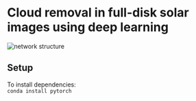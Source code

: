 # Cloud removal in full-disk solar images using deep learning
![network structure](https://github.com/dupeng24/cloud-removal/assets/103308215/b8175046-62e0-40c6-8703-e9b94363dcdf)
## Setup
To install dependencies:\
`conda install pytorch`

